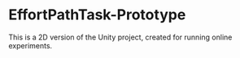 # EffortPathTask-Prototype

This is a 2D version of the Unity project, created for running online experiments.
